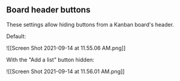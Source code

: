 ## Board header buttons

These settings allow hiding buttons from a Kanban board's header.

Default:

![[Screen Shot 2021-09-14 at 11.55.06 AM.png]]

With the "Add a list" button hidden:

![[Screen Shot 2021-09-14 at 11.56.01 AM.png]]